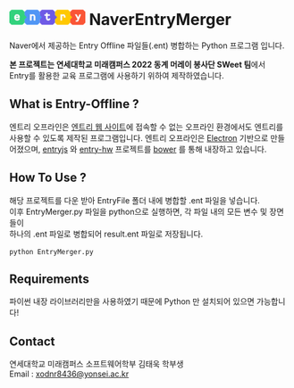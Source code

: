 # ![Entry Logo](github/logo.png) NaverEntryMerger
Naver에서 제공하는 Entry Offline 파일들(.ent) 병합하는 Python 프로그램 입니다.  
  
**본 프로젝트는 연세대학교 미래캠퍼스 2022 동계 머레이 봉사단 SWeet 팀**에서  
Entry를 활용한 교육 프로그램에 사용하기 위하여 제작하였습니다.

## What is Entry-Offline ?

엔트리 오프라인은 [엔트리 웹 사이트](https://playentry.org/)에 접속할 수 없는 오프라인 환경에서도 엔트리를 사용할 수 있도록 제작된 프로그램입니다. 엔트리 오프라인은 [Electron](https://electronjs.org/) 기반으로 만들어졌으며,
[entryjs](https://github.com/entrylabs/entryjs) 와 [entry-hw](https://github.com/entrylabs/entry-hw) 프로젝트를 [bower](https://bower.io/) 를 통해 내장하고 있습니다.

## How To Use ?
해당 프로젝트를 다운 받아 EntryFile 폴더 내에 병합할 .ent 파일을 넣습니다.  
이후 EntryMerger.py 파일을 python으로 실행하면, 각 파일 내의 모든 변수 및 장면들이  
하나의 .ent 파일로 병합되어 result.ent 파일로 저장됩니다.
  
```
python EntryMerger.py
```

## Requirements
파이썬 내장 라이브러리만을 사용하였기 때문에 Python 만 설치되어 있으면 가능합니다! 

## Contact
연세대학교 미래캠퍼스 소프트웨어학부 김태욱 학부생  
Email : xodnr8436@yonsei.ac.kr

